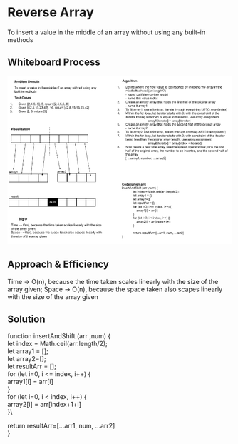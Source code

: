 # Reverse Array

To insert a value in the middle of an array without using any built-in methods

## Whiteboard Process
<!-- Embedded whiteboard image -->
![whiteboard for this code challenge](array-insert-shift.png)

## Approach & Efficiency

Time → O(n), because the time taken scales linearly with the size of the array given;
Space → O(n), because the space taken also scapes linearly with the size of the array given



## Solution

function insertAndShift (arr ,num) {\
	let index = Math.ceil(arr.length/2);\
	let array1 = [];\
	let array2=[];\
	let resultArr = [];\
	for (let i=0, i <= index, i++) {\
    array1[i] = arr[i]\
}\
for (let i=0, i < index, i++) {\
    array2[i] = arr[index+1+i]\
}\

return resultArr=[...arr1, num, …arr2]\
}
